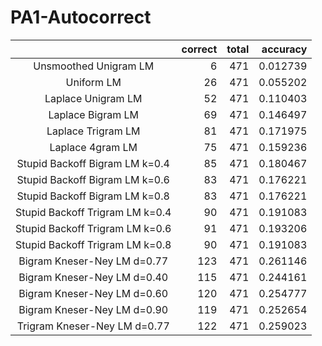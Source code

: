 # PA1-Autocorrect

| |correct|total | accuracy|
|:-:|--:|--:|--:|
|Unsmoothed Unigram LM |6 |471 |0.012739 |
|Uniform LM|26 |471 |0.055202 |
|Laplace Unigram LM |52 | 471| 0.110403 |
|Laplace Bigram LM|69 | 471| 0.146497 |
|Laplace Trigram LM|81 | 471| 0.171975 |
|Laplace 4gram LM|75 | 471| 0.159236 |
|Stupid Backoff Bigram LM k=0.4|85 | 471|0.180467 |
|Stupid Backoff Bigram LM k=0.6|83 | 471|0.176221 |
|Stupid Backoff Bigram LM k=0.8|83 | 471|0.176221 |
|Stupid Backoff Trigram LM k=0.4|90 | 471|0.191083 |
|Stupid Backoff Trigram LM k=0.6|91 | 471|0.193206 |
|Stupid Backoff Trigram LM k=0.8|90 | 471|0.191083 |
|Bigram Kneser-Ney LM d=0.77|123 | 471|0.261146 |
|Bigram Kneser-Ney LM d=0.40|115 | 471|0.244161 |
|Bigram Kneser-Ney LM d=0.60|120 | 471|0.254777 |
|Bigram Kneser-Ney LM d=0.90|119 | 471|0.252654 |
|Trigram Kneser-Ney LM d=0.77|122 | 471|0.259023 |
